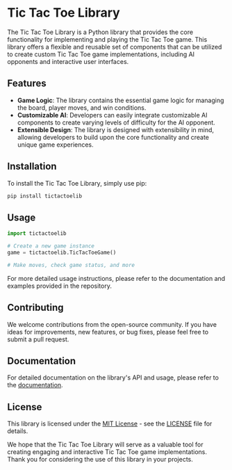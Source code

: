 # Tic Tac Toe Library

The Tic Tac Toe Library is a Python library that provides the core functionality for implementing and playing the Tic Tac Toe game. This library offers a flexible and reusable set of components that can be utilized to create custom Tic Tac Toe game implementations, including AI opponents and interactive user interfaces.

## Features

- **Game Logic**: The library contains the essential game logic for managing the board, player moves, and win conditions.
- **Customizable AI**: Developers can easily integrate customizable AI components to create varying levels of difficulty for the AI opponent.
- **Extensible Design**: The library is designed with extensibility in mind, allowing developers to build upon the core functionality and create unique game experiences.

## Installation

To install the Tic Tac Toe Library, simply use pip:

```bash
pip install tictactoelib
```

## Usage

```python
import tictactoelib

# Create a new game instance
game = tictactoelib.TicTacToeGame()

# Make moves, check game status, and more
```

For more detailed usage instructions, please refer to the documentation and examples provided in the repository.

## Contributing

We welcome contributions from the open-source community. If you have ideas for improvements, new features, or bug fixes, please feel free to submit a pull request.

## Documentation

For detailed documentation on the library's API and usage, please refer to the [documentation](https://github.com/your-username/tictactoelib/docs).

## License

This library is licensed under the [MIT License](https://opensource.org/licenses/MIT) - see the [LICENSE](LICENSE) file for details.

We hope that the Tic Tac Toe Library will serve as a valuable tool for creating engaging and interactive Tic Tac Toe game implementations. Thank you for considering the use of this library in your projects.
